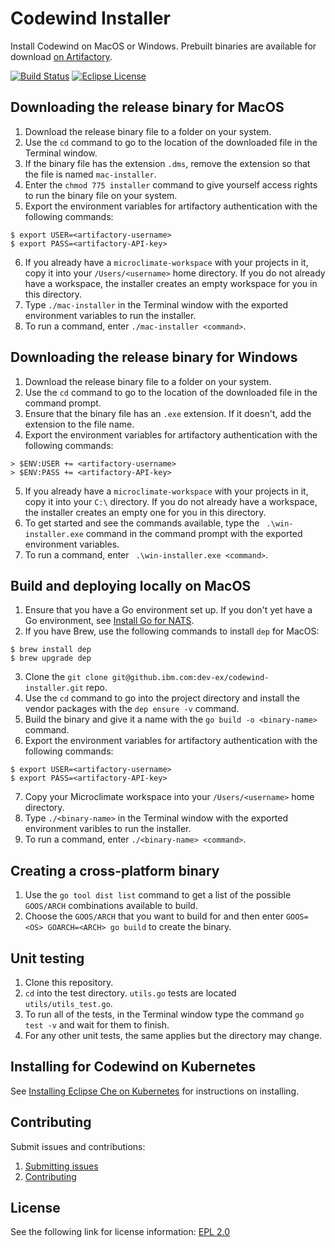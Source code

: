 # Codewind Installer
Install Codewind on MacOS or Windows.
Prebuilt binaries are available for download [on Artifactory](https://sys-mcs-docker-local.artifactory.swg-devops.com/artifactory/sys-mcs-docker-local/codewind-installer/).

[![Build Status](https://travis.ibm.com/dev-ex/codewind-installer.svg?token=jLZpzPrJozeLHsb1tpsR&branch=master)](https://travis.ibm.com/dev-ex/codewind-installer)
[![Eclipse License](https://img.shields.io/badge/license-Eclipse-brightgreen.svg)](https://github.ibm.com/dev-ex/tempest/blob/master/LICENSE)

## Downloading the release binary for MacOS
1. Download the release binary file to a folder on your system.
2. Use the `cd` command to go to the location of the downloaded file in the Terminal window.
3. If the binary file has the extension `.dms`, remove the extension so that the file is named `mac-installer`.
4. Enter the `chmod 775 installer` command to give yourself access rights to run the binary file on your system. 
5. Export the environment variables for artifactory authentication with the following commands:
```
$ export USER=<artifactory-username>
$ export PASS=<artifactory-API-key>
```
6. If you already have a `microclimate-workspace` with your projects in it, copy it into your `/Users/<username>` home directory. If you do not already have a workspace, the installer creates an empty workspace for you in this directory.
7. Type `./mac-installer` in the Terminal window with the exported environment variables to run the installer.
8. To run a command, enter `./mac-installer <command>`.

## Downloading the release binary for Windows
1. Download the release binary file to a folder on your system.
2. Use the `cd` command to go to the location of the downloaded file in the command prompt.
3. Ensure that the binary file has an `.exe` extension. If it doesn't, add the extension to the file name.
4. Export the environment variables for artifactory authentication with the following commands:
```
> $ENV:USER += <artifactory-username>
> $ENV:PASS += <artifactory-API-key>
```
5. If you already have a `microclimate-workspace` with your projects in it, copy it into your `C:\` directory. If you do not already have a workspace, the installer creates an empty one for you in this directory.
6. To get started and see the commands available, type the ` .\win-installer.exe` command in the command prompt with the exported environment variables.
7. To run a command, enter ` .\win-installer.exe <command>`.

## Build and deploying locally on MacOS
1. Ensure that you have a Go environment set up. If you don't yet have a Go environment, see [Install Go for NATS](https://nats.io/documentation/tutorials/go-install/).
2. If you have Brew, use the following commands to install `dep` for MacOS:
```
$ brew install dep
$ brew upgrade dep
```
3. Clone the `git clone git@github.ibm.com:dev-ex/codewind-installer.git` repo.
4. Use the `cd` command to go into the project directory and install the vendor packages with the `dep ensure -v` command.
5. Build the binary and give it a name with the `go build -o <binary-name>` command.
6. Export the environment variables for artifactory authentication with the following commands:
```
$ export USER=<artifactory-username>
$ export PASS=<artifactory-API-key>
```
7. Copy your Microclimate workspace into your `/Users/<username>` home directory.
8. Type `./<binary-name>` in the Terminal window with the exported environment varibles to run the installer.
9. To run a command, enter `./<binary-name> <command>`.

## Creating a cross-platform binary
1. Use the `go tool dist list` command to get a list of the possible `GOOS/ARCH` combinations available to build.
2. Choose the `GOOS/ARCH` that you want to build for and then enter `GOOS=<OS> GOARCH=<ARCH> go build` to create the binary.

## Unit testing
1. Clone this repository.
2. `cd` into the test directory. `utils.go` tests are located `utils/utils_test.go`.
3. To run all of the tests, in the Terminal window type the command `go test -v` and wait for them to finish.
4. For any other unit tests, the same applies but the directory may change.

 ## Installing for Codewind on Kubernetes

See [Installing Eclipse Che on Kubernetes](https://github.ibm.com/dev-ex/che-docs/wiki/Installing-Eclipse-Che-on-Kubernetes) for instructions on installing.

## Contributing
Submit issues and contributions:
1. [Submitting issues](https://github.com/eclipse/codewind/issues)
2. [Contributing](CONTRIBUTING.md)

## License
See the following link for license information:
[EPL 2.0](https://www.eclipse.org/legal/epl-2.0/)
